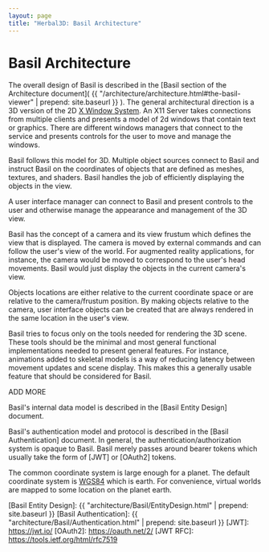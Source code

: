 ```yaml
---
layout: page
title: "Herbal3D: Basil Architecture"
---
```


# Basil Architecture

The overall design of Basil is described in the
[Basil section of the Architecture document]( {{ "/architecture/architecture.html#the-basil-viewer" | prepend: site.baseurl }} ).
The general architectural direction is a 3D version of the 2D [X Window System].
An X11 Server takes connections from multiple clients and presents a
model of 2d windows that contain text or graphics.
There are different windows managers that connect to the service
and presents controls for the user to move and manage the
windows.

Basil follows this model for 3D. Multiple object sources
connect to Basil and instruct Basil on the coordinates
of objects that are defined as meshes, textures, and shaders.
Basil handles the job of efficiently displaying the objects in the view.

A user interface manager can connect to Basil and present controls
to the user and otherwise manage the appearance and management of
the 3D view.

Basil has the concept of a camera and its view frustum which
defines the view that is displayed.
The camera is moved by external commands and can follow the user's
view of the world.
For augmented reality applications, for instance, the camera would be
moved to correspond to the user's head movements.
Basil would just display the objects in the current camera's view.

Objects locations are either relative to the current coordinate space
or are relative to the camera/frustum position.
By making objects relative to the camera, user interface objects can
be created that are always rendered in the same location in the user's view.

Basil tries to focus only on the tools needed for rendering the 3D scene.
These tools should be the minimal and most general functional implementations
needed to present general features.
For instance, animations added to skeletal models is a way of reducing
latency between movement updates and scene display.
This makes this a generally usable feature that should be considered for Basil.

ADD MORE

Basil's internal data model is described in the [Basil Entity Design] document.

Basil's authentication model and protocol is described in the [Basil Authentication] document.
In general, the authentication/authorization system is opaque to Basil.
Basil merely passes around bearer tokens which usually take the form of [JWT] or [OAuth2] tokens.

The common coordinate system is large enough for a planet.
The default coordinate system is [WGS84] which is earth.
For convenience, virtual worlds are mapped to some location on the planet earth.

[X Window System]: https://en.wikipedia.org/wiki/X_Window_System
[Basil Entity Design]: {{ "architecture/Basil/EntityDesign.html" | prepend: site.baseurl }}
[Basil Authentication]: {{ "architecture/Basil/Authentication.html" | prepend: site.baseurl }}
[JWT]: https://jwt.io/
[OAuth2]: https://oauth.net/2/
[JWT RFC]: https://tools.ietf.org/html/rfc7519

[RFC7519]: https://tools.ietf.org/html/rfc7519
[RFC3339]: https://tools.ietf.org/html/rfc3339
[WGS84]: https://en.wikipedia.org/wiki/World_Geodetic_System 
[OpenSimulator]: http://opensimulator.org/
[Creative Commons Attribution-NonCommercial 4.0 International]: http://creativecommons.org/licenses/by-nc/4.0/

<!-- vim: ts=2 sw=2 et ai
-->
